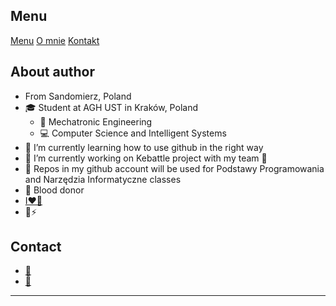 ## Menu
[Menu](#menu)
[O mnie](#about-author) 
[Kontakt](#contact)

## About author

- From Sandomierz, Poland
- 🎓 Student at AGH UST in Kraków, Poland
  - 🔧 Mechatronic Engineering
  - 💻 Computer Science and Intelligent Systems
- 🌱 I’m currently learning how to use github in the right way
- 🔭 I’m currently working on Kebattle project with my team :muscle:
- 📂 Repos in my github account will be used for Podstawy Programowania and Narzędzia Informatyczne classes
- 💉 Blood donor
- [I❤️🚊](https://gist.github.com/klasycznienielogiczny/ca73fff7d06312628d9050b21d544a19)
- 🌈⚡

## Contact
* <a href="mailto:ppaluch@student.agh.edu.pl">📧</a>
* <a href="mailto:piotr.pal98@gmail.com">💌</a>
       
*  *  *  
